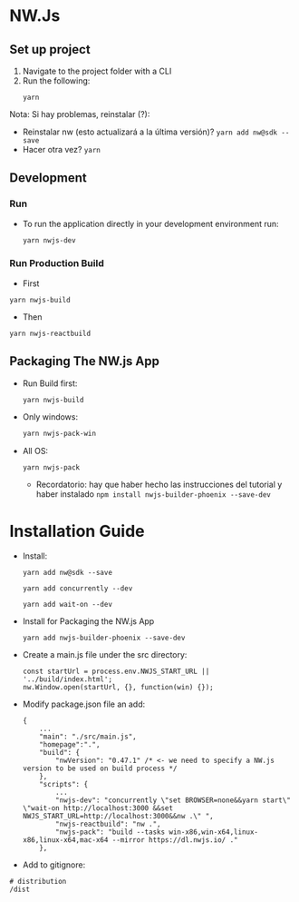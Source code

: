 # NW.Js

## Set up project
1. Navigate to the project folder with a CLI
2. Run the following:
   ```
   yarn
   ```
Nota: Si hay problemas, reinstalar (?):
- Reinstalar nw (esto actualizará a la última versión)? ```yarn add nw@sdk --save```
- Hacer otra vez? ```yarn```

## Development
### Run
- To run the application directly in your development environment run:
    ```bash
    yarn nwjs-dev 
    ```

### Run Production Build

-   First
  ```
  yarn nwjs-build
  ```
-   Then
  ```
  yarn nwjs-reactbuild
  ```

## Packaging The NW.js App

- Run Build first: 
  ```
  yarn nwjs-build
  ```
- Only windows: 
  ```bash
  yarn nwjs-pack-win
  ```
- All OS: 
  ```bash
  yarn nwjs-pack
  ```

  - Recordatorio: hay que haber hecho las instrucciones del tutorial y haber instalado ```npm install nwjs-builder-phoenix --save-dev```


# Installation Guide

- Install:
  ```
  yarn add nw@sdk --save
  ```
  ```
  yarn add concurrently --dev
  ```
  ```
  yarn add wait-on --dev
  ```
- Install for Packaging the NW.js App
  ```
  yarn add nwjs-builder-phoenix --save-dev
  ```
- Create a main.js file under the src directory:

  ```
  const startUrl = process.env.NWJS_START_URL || '../build/index.html';
  nw.Window.open(startUrl, {}, function(win) {});
  ```

- Modify package.json file an add:

  ```
  {
      ...
      "main": "./src/main.js",
      "homepage":".",
      "build": {
          "nwVersion": "0.47.1" /* <- we need to specify a NW.js version to be used on build process */
      },
      "scripts": {
          ...
          "nwjs-dev": "concurrently \"set BROWSER=none&&yarn start\" \"wait-on http://localhost:3000 &&set NWJS_START_URL=http://localhost:3000&&nw .\" ",
          "nwjs-reactbuild": "nw .",
          "nwjs-pack": "build --tasks win-x86,win-x64,linux-x86,linux-x64,mac-x64 --mirror https://dl.nwjs.io/ ."
      },
  ```

- Add to gitignore:

```
# distribution
/dist
```
